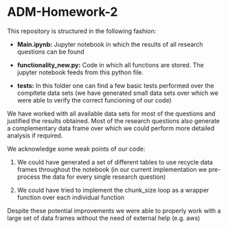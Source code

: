 # ADM-Homework-2

This repository is structured in the following fashion:

- **Main.ipynb:** Jupyter notebook in which the results of all research questions can be found

- **functionality_new.py:** Code in which all functions are stored. The jupyter notebook feeds from this python file.

- **tests:** In this folder one can find a few basic tests performed over the compltete data sets (we have generated 
small data sets over which we were able to verify the correct funcioning of our code)

We have worked with all available data sets for most of the questions and justified the results obtained. Most of the 
research questions also generate a complementary data frame over which we could perform more detailed analysis if 
required.

We acknowledge some weak points of our code:

1. We could have generated a set of different tables to use recycle data frames throughout the notebook (in our 
current implementation we pre-process the data for every single research question)

2. We could have tried to implement the chunk_size loop as a wrapper function over each individual function

Despite these potential improvements we were able to properly work with a large set of data frames without the need of 
external help (e.g. aws)